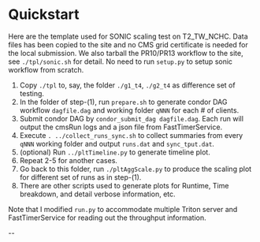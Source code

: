 # Quickstart

Here are the template used for SONIC scaling test on T2_TW_NCHC. Data files has been copied to the site and no CMS grid certificate is needed for the local submission.
We also tarball the PR10/PR13 workflow to the site, see `./tpl/sonic.sh` for detail. No need to run `setup.py` to setup sonic workflow from scratch.

1) Copy `./tpl` to, say, the folder `./g1_t4`, `./g2_t4` as difference set of testing.
2) In the folder of step-(1), run `prepare.sh` to generate condor DAG workflow `dagfile.dag` and working folder `qNNN` for each # of clients.
3) Submit condor DAG by `condor_submit_dag dagfile.dag`. Each run will output the cmsRun logs and a json file from FastTimerService.
4) Execute `. ../collect_runs_sync.sh` to collect summaries from every `qNNN` working folder and output `runs.dat` and `sync_tput.dat`.
5) (optional) Run `../pltTimeline.py` to generate timeline plot.
6) Repeat 2-5 for another cases.
7) Go back to this folder, run `./pltAggScale.py` to produce the scaling plot for different set of runs as in step-(1).
8) There are other scripts used to generate plots for Runtime, Time breakdown, and detail verbose information, etc.

Note that I modified `run.py` to accommodate multiple Triton server and FastTimerService for reading out the throughput information.

--
